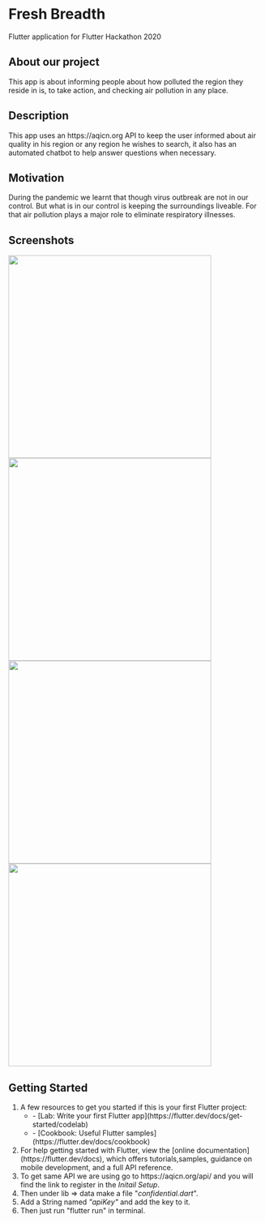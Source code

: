 # Fresh Breadth

Flutter application for Flutter Hackathon 2020

## About our project
<p>This app is about informing people about how polluted the region they reside in is, to take action, and checking air pollution in any place.</p>

## Description
<p>This app uses an https://aqicn.org API to keep the user informed about air quality in his region or any region he wishes to search, it also has an automated chatbot to help answer questions when necessary.</p>

## Motivation
<p>During the pandemic we learnt that though virus outbreak are not in our control. But what is in our control is keeping the surroundings liveable. For that air pollution plays a major role to eliminate respiratory illnesses.</p>

## Screenshots
<img src="https://github.com/rmm93/fresh_breath/blob/master/README%20items/Screenhot%20(1).png" width = 400> <img src="https://github.com/rmm93/fresh_breath/blob/master/README%20items/Screenhot%20(3).png" width = 400>
<img src="https://github.com/rmm93/fresh_breath/blob/master/README%20items/Screenhot%20(4).png" width = 400> <img src="https://github.com/rmm93/fresh_breath/blob/master/README%20items/Screenhot%20(2).png" width = 400>

## Getting Started

<ol>
<li>A few resources to get you started if this is your first Flutter project:
<ul>
<li>- [Lab: Write your first Flutter app](https://flutter.dev/docs/get-started/codelab)</li>
<li>- [Cookbook: Useful Flutter samples](https://flutter.dev/docs/cookbook)</li>
</ul>
</li>
<li>For help getting started with Flutter, view the [online documentation](https://flutter.dev/docs), which offers tutorials,samples, guidance on mobile development, and a full API reference.</li>

<li>To get same API we are using go to https://aqicn.org/api/ and you will find the link to register in the <i>Initail Setup</i>.</li>
<li>Then under lib => data make a file "<i>confidential.dart</i>".</li>
<li>Add a String named <i>"apiKey"</i> and add the key to it.</li>
<li>Then just run "flutter run" in terminal.</li>
</ol>
